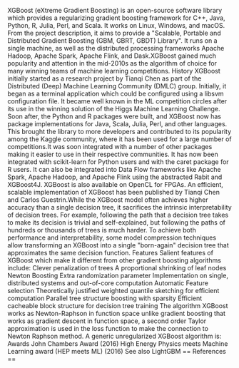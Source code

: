 XGBoost (eXtreme Gradient Boosting) is an open-source software library
which provides a regularizing gradient boosting framework for C++, Java,
Python, R, Julia, Perl, and Scala. It works on Linux, Windows, and
macOS. From the project description, it aims to provide a \"Scalable,
Portable and Distributed Gradient Boosting (GBM, GBRT, GBDT) Library\".
It runs on a single machine, as well as the distributed processing
frameworks Apache Hadoop, Apache Spark, Apache Flink, and Dask.XGBoost
gained much popularity and attention in the mid-2010s as the algorithm
of choice for many winning teams of machine learning competitions.
History XGBoost initially started as a research project by Tianqi Chen
as part of the Distributed (Deep) Machine Learning Community (DMLC)
group. Initially, it began as a terminal application which could be
configured using a libsvm configuration file. It became well known in
the ML competition circles after its use in the winning solution of the
Higgs Machine Learning Challenge. Soon after, the Python and R packages
were built, and XGBoost now has package implementations for Java, Scala,
Julia, Perl, and other languages. This brought the library to more
developers and contributed to its popularity among the Kaggle community,
where it has been used for a large number of competitions.It was soon
integrated with a number of other packages making it easier to use in
their respective communities. It has now been integrated with
scikit-learn for Python users and with the caret package for R users. It
can also be integrated into Data Flow frameworks like Apache Spark,
Apache Hadoop, and Apache Flink using the abstracted Rabit and
XGBoost4J. XGBoost is also available on OpenCL for FPGAs. An efficient,
scalable implementation of XGBoost has been published by Tianqi Chen and
Carlos Guestrin.While the XGBoost model often achieves higher accuracy
than a single decision tree, it sacrifices the intrinsic
interpretability of decision trees. For example, following the path that
a decision tree takes to make its decision is trivial and
self-explained, but following the paths of hundreds or thousands of
trees is much harder. To achieve both performance and interpretability,
some model compression techniques allow transforming an XGBoost into a
single \"born-again\" decision tree that approximates the same decision
function. Features Salient features of XGBoost which make it different
from other gradient boosting algorithms include: Clever penalization of
trees A proportional shrinking of leaf nodes Newton Boosting Extra
randomization parameter Implementation on single, distributed systems
and out-of-core computation Automatic Feature selection Theoretically
justified weighted quantile sketching for efficient computation Parallel
tree structure boosting with sparsity Efficient cacheable block
structure for decision tree training The algorithm XGBoost works as
Newton-Raphson in function space unlike gradient boosting that works as
gradient descent in function space, a second order Taylor approximation
is used in the loss function to make the connection to Newton Raphson
method. A generic unregularized XGBoost algorithm is: Awards John
Chambers Award (2016) High Energy Physics meets Machine Learning award
(HEP meets ML) (2016) See also LightGBM == References ==
